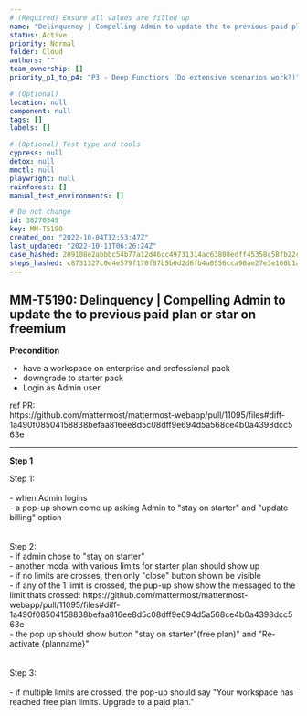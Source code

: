 ```yaml
---
# (Required) Ensure all values are filled up
name: "Delinquency | Compelling Admin to update the to previous paid plan or star on freemium"
status: Active
priority: Normal
folder: Cloud
authors: ""
team_ownership: []
priority_p1_to_p4: "P3 - Deep Functions (Do extensive scenarios work?)"

# (Optional)
location: null
component: null
tags: []
labels: []

# (Optional) Test type and tools
cypress: null
detox: null
mmctl: null
playwright: null
rainforest: []
manual_test_environments: []

# Do not change
id: 38270549
key: MM-T5190
created_on: "2022-10-04T12:53:47Z"
last_updated: "2022-10-11T06:26:24Z"
case_hashed: 209108e2abbbc54b77a12d46cc49731314ac63808edff45358c58fb22ccf063f15f8ca3782c5a46cd447d6bb3657ccac
steps_hashed: c8731327c0e4e579f170f87b5b0d2d6fb4a0556cca90ae27e3e166b1a0ad7afd4bd97bebd57c29b7f98051d24624dd91
---
```


<!-- (Auto-generated) Based on frontmatter's "key" and "name" -->

## MM-T5190: Delinquency | Compelling Admin to update the to previous paid plan or star on freemium

**Precondition**

- have a workspace on enterprise and professional pack
- downgrade to starter pack
- Login as Admin user

ref PR:\
https\://github.com/mattermost/mattermost-webapp/pull/11095/files#diff-1a490f08504158838befaa816ee8d5c08dff9e694d5a568ce4b0a4398dcc563e

---

**Step 1**

Step 1:\
\
\- when Admin logins\
\- a pop-up shown come up asking Admin to "stay on starter" and "update billing" option\
\
\
Step 2:\
\- if admin chose to "stay on starter"\
\- another modal with various limits for starter plan should show up\
\- if no limits are crosses, then only "close" button shown be visible\
\- if any of the 1 limit is crossed, the pup-up show show the messaged to the limit thats crossed: https\://github.com/mattermost/mattermost-webapp/pull/11095/files#diff-1a490f08504158838befaa816ee8d5c08dff9e694d5a568ce4b0a4398dcc563e\
\- the pop up should show button "stay on starter"(free plan)" and "Re-activate {planname}"\
\
\
Step 3:\
\
\- if multiple limits are crossed, the pop-up should say "Your workspace has reached free plan limits. Upgrade to a paid plan."
